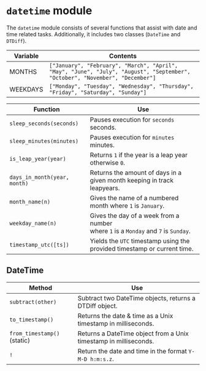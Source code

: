 # `datetime` module

The `datetime` module consists of several functions that assist with date and time related tasks. Additionally, it includes two classes (`DateTime` and `DTDiff`).

<center>

Variable    | Contents
---         | ---
MONTHS      | `["January", "February", "March", "April", "May", "June", "July", "August", "September", "October", "November", "December"]`
WEEKDAYS    | `["Monday", "Tuesday", "Wednesday", "Thursday", "Friday", "Saturday", "Sunday"]`

Function                    | Use
---                         | ---
`sleep_seconds(seconds)`    | Pauses execution for `seconds` seconds.
`sleep_minutes(minutes)`    | Pauses execution for `minutes` minutes.
`is_leap_year(year)`        | Returns `1` if the year is a leap year otherwise `0`.
`days_in_month(year, month)`| Returns the amount of days in a given month keeping in track leapyears.
`month_name(n)`             | Gives the name of a numbered month where `1` is `January`.
`weekday_name(n)`           | Gives the day of a week from a number<br>where `1` is a `Monday` and `7` is `Sunday`.
`timestamp_utc([ts])`       | Yields the `UTC` timestamp using the provided timestamp or current time.

</center>

## DateTime

<center>

Method                      | Use
---                         | ---
`subtract(other)`           | Subtract two DateTime objects, returns a DTDiff object.
`to_timestamp()`            | Returns the date & time as a Unix timestamp in milliseconds.
`from_timestamp()` (static) | Returns a DateTime object from a Unix timestamp in milliseconds.
`!`                         | Return the date and time in the format `Y-M-D h:m:s.z`.

</center>


[^1]: [Special Methods](/classes)
